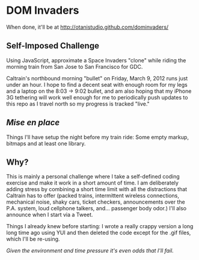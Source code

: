 DOM Invaders
============
When done, it'll be at http://otanistudio.github.com/dominvaders/

Self-Imposed Challenge
----------------------
Using JavaScript, approximate a Space Invaders "clone" while riding the morning train from San Jose to San Francisco for GDC. 

Caltrain's northbound morning "bullet" on Friday, March 9, 2012 runs just under an hour. I hope to find a decent seat with enough room for my legs and a laptop on the 8:03 &rarr; 9:02 bullet, and am also hoping that my iPhone 3G tethering will work well enough for me to periodically push updates to this repo as I travel north so my progress is tracked "live."

*Mise en place*
---------------
Things I'll have setup the night before my train ride: Some empty markup, bitmaps and at least one library.

Why?
----
This is mainly a personal challenge where I take a self-defined coding exercise and make it work in a short amount of time. I am deliberately adding stress by combining a short time limit with all the distractions that Caltrain has to offer (packed trains, intermittent wireless connections, mechanical noise, shaky cars, ticket checkers, announcements over the P.A. system, loud cellphone talkers, and... passenger body odor.) I'll also announce when I start via a Tweet.

Things I already knew before starting: I wrote a really crappy version a long long time ago using YUI and then deleted the code except for the .gif files, which I'll be re-using.

*Given the environment and time pressure it's even odds that I'll fail.*

